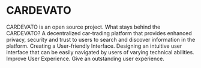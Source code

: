 # CARDEVATO
CARDEVATO is an open source project. What stays behind the CARDEVATO?
A decentralized car-trading platform that provides enhanced privacy, security and trust to users to search and discover information in the platform. 
Creating a User-friendly Interface. Designing an intuitive user interface that can be easily navigated by users of varying technical abilities.
Improve User Experience. 
Give an outstanding user experience.
